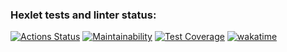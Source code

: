 ### Hexlet tests and linter status:

[![Actions Status](https://github.com/feeedback/backend-project-lvl2/workflows/hexlet-check/badge.svg)](https://github.com/feeedback/backend-project-lvl2/actions)
[![Maintainability](https://api.codeclimate.com/v1/badges/9152c9151d168318a60a/maintainability)](https://codeclimate.com/github/feeedback/backend-project-lvl2/maintainability)
[![Test Coverage](https://api.codeclimate.com/v1/badges/9152c9151d168318a60a/test_coverage)](https://codeclimate.com/github/feeedback/backend-project-lvl2/test_coverage)
[![wakatime](https://wakatime.com/badge/github/feeedback/backend-project-lvl2.svg)](https://wakatime.com/badge/github/feeedback/backend-project-lvl2)

